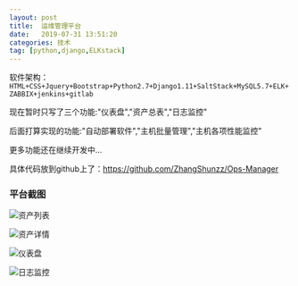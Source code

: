 ```yaml
---
layout: post
title:	运维管理平台
date:   2019-07-31 13:51:20
categories: 技术
tag: [python,django,ELKstack]
---
```



软件架构：`HTML+CSS+Jquery+Bootstrap+Python2.7+Django1.11+SaltStack+MySQL5.7+ELK+ZABBIX+jenkins+gitlab`

现在暂时只写了三个功能:"仪表盘","资产总表","日志监控"

后面打算实现的功能:"自动部署软件","主机批量管理","主机各项性能监控"

更多功能还在继续开发中…

具体代码放到github上了：https://github.com/ZhangShunzz/Ops-Manager

### 平台截图

![资产列表](/2019-07-31-运维管理平台/资产列表.png)

![资产详情](/2019-07-31-运维管理平台/资产详情.png)

![仪表盘](/2019-07-31-运维管理平台/仪表盘.png)

![日志监控](/2019-07-31-运维管理平台/日志监控.png)

